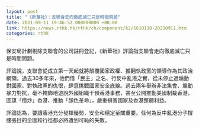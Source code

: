 ```yaml
---
layout: post
title: "《新華社》：支聯會走向徹底滅亡只是時間問題"
date: 2021-09-11 19:46:52.000000000 +08:00
link: https://news.rthk.hk/rthk/ch/component/k2/1610118-20210911.htm
categories: rthk
---
```


保安局計劃剔除支聯會的公司註冊登記，《新華社》評論指支聯會走向徹底滅亡只是時間問題。

評論說，支聯會從成立第一天起就將顛覆國家政權、推翻執政黨的領導作為其政治綱領。過去30多年來，他們借「民主」之名、行反中亂港之實，從未停止過煽動對國家、對執政黨的仇恨，肆意挑戰國家安全底線。過去兩年舉辦非法集會、煽動暴力對抗，毫不掩飾地遊說外國組織干預香港事務，甚至公開推動美國制裁香港，圖謀「攬炒」香港、推動「顏色革命」，嚴重損害國家及香港整體利益。

評論認為，要讓香港充分發揮優勢，安全和穩定至關重要。任何為反中亂港分子撐腰張目的企圖和行徑都必將遭到可恥的失敗。
